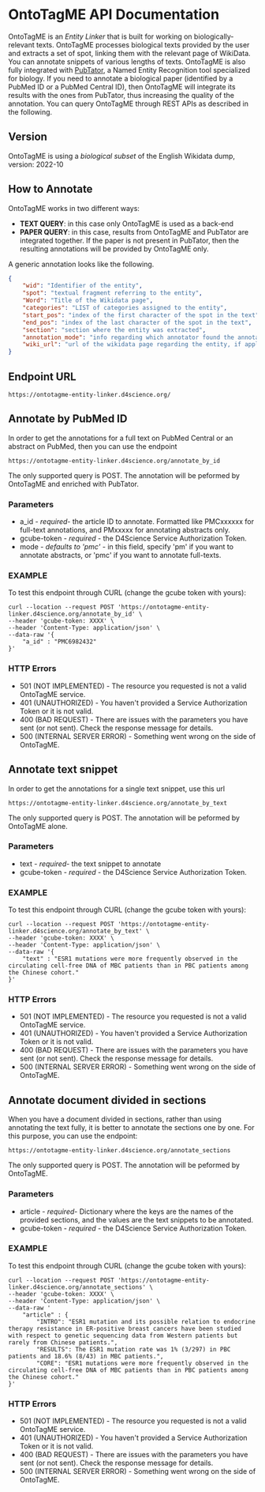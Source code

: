 # OntoTagME API Documentation
OntoTagME is an _Entity Linker_ that is built for working on biologically-relevant texts.
OntoTagME processes biological texts provided by the user and extracts a set of spot, linking them with the relevant page of WikiData. 
You can annotate snippets of various lengths of texts. 
OntoTagME is also fully integrated with [PubTator](https://www.ncbi.nlm.nih.gov/research/pubtator/), a Named Entity Recognition tool specialized for biology. 
If you need to annotate a biological paper (identified by a PubMed ID or a PubMed Central ID), then OntoTagME will integrate its results with the ones from PubTator, thus increasing the quality of the annotation. 
You can query OntoTagME through REST APIs as described in the following. 

## Version
OntoTagME is using a _biological subset_ of the English Wikidata dump, version: 2022-10

## How to Annotate
OntoTagME works in two different ways:
- **TEXT QUERY**: in this case only OntoTagME is used as a back-end
- **PAPER QUERY**: in this case, results from OntoTagME and PubTator are integrated together. If the paper is not present in PubTator, then the resulting annotations will be provided by OntoTagME only.

A generic annotation looks like the following. 
```json
{
    "wid": "Identifier of the entity",
    "spot": "textual fragment referring to the entity",
    "Word": "Title of the Wikidata page",
    "categories": "LIST of categories assigned to the entity",
    "start_pos": "index of the first character of the spot in the text",
    "end_pos": "index of the last character of the spot in the text",
    "section": "section where the entity was extracted",
    "annotation_mode": "info regarding which annotator found the annotation (PubTator or OntoTagME)",
    "wiki_url": "url of the wikidata page regarding the entity, if applicable"
}
```

## Endpoint URL
```
https://ontotagme-entity-linker.d4science.org/ 
```

## Annotate by PubMed ID
In order to get the annotations for a full text on PubMed Central or an abstract on PubMed, then you can use the endpoint
```
https://ontotagme-entity-linker.d4science.org/annotate_by_id
```
The only supported query is POST.
The annotation will be peformed by OntoTagME and enriched with PubTator.
### Parameters
- a_id - _required_- the article ID to annotate. Formatted like PMCxxxxxx for full-text annotations, and PMxxxxx for annotating abstracts only. 
- gcube-token - _required_ - the D4Science Service Authorization Token.
- mode - _defaults to 'pmc'_ - in this field, specify 'pm' if you want to annotate abstracts, or 'pmc' if you want to annotate full-texts. 
### EXAMPLE
To test this endpoint through CURL (change the gcube token with yours):
```
curl --location --request POST 'https://ontotagme-entity-linker.d4science.org/annotate_by_id' \
--header 'gcube-token: XXXX' \
--header 'Content-Type: application/json' \
--data-raw '{
    "a_id" : "PMC6982432"
}'
```
### HTTP Errors
- 501 (NOT IMPLEMENTED) - The resource you requested is not a valid OntoTagME service.
- 401 (UNAUTHORIZED) - You haven't provided a Service Authorization Token or it is not valid.
- 400 (BAD REQUEST) - There are issues with the parameters you have sent (or not sent). Check the response message for details.
- 500 (INTERNAL SERVER ERROR) - Something went wrong on the side of OntoTagME. 


## Annotate text snippet
In order to get the annotations for a single text snippet, use this url
```
https://ontotagme-entity-linker.d4science.org/annotate_by_text
```
The only supported query is POST.
The annotation will be peformed by OntoTagME alone.
### Parameters
- text - _required_- the text snippet to annotate
- gcube-token - _required_ - the D4Science Service Authorization Token.
### EXAMPLE
To test this endpoint through CURL (change the gcube token with yours):
```
curl --location --request POST 'https://ontotagme-entity-linker.d4science.org/annotate_by_text' \
--header 'gcube-token: XXXX' \
--header 'Content-Type: application/json' \
--data-raw '{
    "text" : "ESR1 mutations were more frequently observed in the circulating cell-free DNA of MBC patients than in PBC patients among the Chinese cohort."
}'
```
### HTTP Errors
- 501 (NOT IMPLEMENTED) - The resource you requested is not a valid OntoTagME service.
- 401 (UNAUTHORIZED) - You haven't provided a Service Authorization Token or it is not valid.
- 400 (BAD REQUEST) - There are issues with the parameters you have sent (or not sent). Check the response message for details.
- 500 (INTERNAL SERVER ERROR) - Something went wrong on the side of OntoTagME. 

## Annotate document divided in sections
When you have a document divided in sections, rather than using annotating the text fully, it is better to annotate the sections one by one. 
For this purpose, you can use the endpoint:
```
https://ontotagme-entity-linker.d4science.org/annotate_sections
```
The only supported query is POST.
The annotation will be peformed by OntoTagME.
### Parameters
- article - _required_- Dictionary where the keys are the names of the provided sections, and the values are the text snippets to be annotated.
- gcube-token - _required_ - the D4Science Service Authorization Token.
### EXAMPLE
To test this endpoint through CURL (change the gcube token with yours):
```
curl --location --request POST 'https://ontotagme-entity-linker.d4science.org/annotate_sections' \
--header 'gcube-token: XXXX' \
--header 'Content-Type: application/json' \
--data-raw '
    "article" : {
        "INTRO": "ESR1 mutation and its possible relation to endocrine therapy resistance in ER-positive breast cancers have been studied with respect to genetic sequencing data from Western patients but rarely from Chinese patients.",
        "RESULTS": The ESR1 mutation rate was 1% (3/297) in PBC patients and 18.6% (8/43) in MBC patients.",
        "CORE": "ESR1 mutations were more frequently observed in the circulating cell-free DNA of MBC patients than in PBC patients among the Chinese cohort."
}'
```
### HTTP Errors
- 501 (NOT IMPLEMENTED) - The resource you requested is not a valid OntoTagME service.
- 401 (UNAUTHORIZED) - You haven't provided a Service Authorization Token or it is not valid.
- 400 (BAD REQUEST) - There are issues with the parameters you have sent (or not sent). Check the response message for details.
- 500 (INTERNAL SERVER ERROR) - Something went wrong on the side of OntoTagME. 
